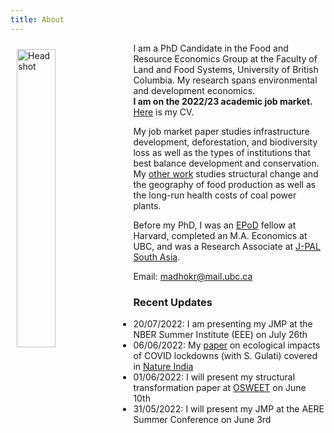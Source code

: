 ```yaml
---
title: About
---
```

<img src="/img/headshot.jpg" alt="Headshot" width="35%" style="float:left; margin:10px 10px 10px 10px;" />

I am a PhD Candidate in the Food and Resource Economics Group at the Faculty of Land and Food Systems, University of British Columbia. My research spans environmental and development economics.\
**I am on the 2022/23 academic job market.** [Here](/pdf/rmadhok_cv.pdf) is my CV.

My job market paper studies infrastructure development, deforestation, and biodiversity loss as well as the types of institutions that best balance development and conservation. My [other work](/research/) studies structural change and the geography of food production as well as the long-run health costs of coal power plants.

Before my PhD, I was an [EPoD](https://epod.cid.harvard.edu/) fellow at Harvard, completed an M.A. Economics at UBC, and was a Research Associate at [J-PAL South Asia](https://www.povertyactionlab.org/south-asia).

Email: <a href="mailto:madhokr@mail.ubc.ca">madhokr@mail.ubc.ca</a>


### Recent Updates
* 20/07/2022: I am presenting my JMP at the NBER Summer Institute (EEE) on July 26th
* 06/06/2022: My [paper](https://www.sciencedirect.com/science/article/pii/S0006320722001501) on ecological impacts of COVID lockdowns (with S. Gulati) covered in [Nature India](https://www.nature.com/articles/d44151-022-00060-2)
* 01/06/2022: I will present my structural transformation paper at [OSWEET](https://edrub.in/osweet.html) on June 10th
* 31/05/2022: I will present my JMP at the AERE Summer Conference on June 3rd
